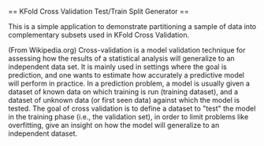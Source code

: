 == KFold Cross Validation Test/Train Split Generator ==

This is a simple application to demonstrate partitioning a sample of data into complementary subsets
used in KFold Cross Validation.

(From Wikipedia.org) Cross-validation is a model validation technique for assessing how the results of a statistical
analysis will generalize to an independent data set. It is mainly used in settings where the goal is prediction,
and one wants to estimate how accurately a predictive model will perform in practice. In a prediction problem,
a model is usually given a dataset of known data on which training is run (training dataset), and a dataset of unknown
data (or first seen data) against which the model is tested. The goal of cross validation is to define a dataset to
"test" the model in the training phase (i.e., the validation set), in order to limit problems like overfitting,
give an insight on how the model will generalize to an independent dataset.
